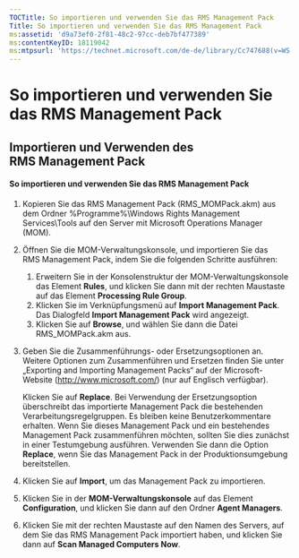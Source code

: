 ```yaml
---
TOCTitle: So importieren und verwenden Sie das RMS Management Pack
Title: So importieren und verwenden Sie das RMS Management Pack
ms:assetid: 'd9a73ef0-2f81-48c2-97cc-deb7bf477389'
ms:contentKeyID: 18119042
ms:mtpsurl: 'https://technet.microsoft.com/de-de/library/Cc747688(v=WS.10)'
---
```


So importieren und verwenden Sie das RMS Management Pack
========================================================

Importieren und Verwenden des RMS Management Pack
-------------------------------------------------

#### So importieren und verwenden Sie das RMS Management Pack

1.  Kopieren Sie das RMS Management Pack (RMS\_MOMPack.akm) aus dem Ordner %Programme%\\Windows Rights Management Services\\Tools auf den Server mit Microsoft Operations Manager (MOM).

2.  Öffnen Sie die MOM-Verwaltungskonsole, und importieren Sie das RMS Management Pack, indem Sie die folgenden Schritte ausführen:

    1.  Erweitern Sie in der Konsolenstruktur der MOM-Verwaltungskonsole das Element **Rules**, und klicken Sie dann mit der rechten Maustaste auf das Element **Processing Rule Group**.
    2.  Klicken Sie im Verknüpfungsmenü auf **Import Management Pack**. Das Dialogfeld **Import Management Pack** wird angezeigt.
    3.  Klicken Sie auf **Browse**, und wählen Sie dann die Datei RMS\_MOMPack.akm aus.

3.  Geben Sie die Zusammenführungs- oder Ersetzungsoptionen an. Weitere Optionen zum Zusammenführen und Ersetzen finden Sie unter „Exporting and Importing Management Packs“ auf der Microsoft-Website (http://www.microsoft.com/) (nur auf Englisch verfügbar).

    Klicken Sie auf **Replace**. Bei Verwendung der Ersetzungsoption überschreibt das importierte Management Pack die bestehenden Verarbeitungsregelgruppen. Es bleiben keine Benutzerkommentare erhalten. Wenn Sie dieses Management Pack und ein bestehendes Management Pack zusammenführen möchten, sollten Sie dies zunächst in einer Testumgebung ausführen. Verwenden Sie dann die Option **Replace**, wenn Sie das Management Pack in der Produktionsumgebung bereitstellen.

4.  Klicken Sie auf **Import**, um das Management Pack zu importieren.

5.  Klicken Sie in der **MOM-Verwaltungskonsole** auf das Element **Configuration**, und klicken Sie dann auf den Ordner **Agent Managers**.

6.  Klicken Sie mit der rechten Maustaste auf den Namen des Servers, auf dem Sie das RMS Management Pack importiert haben, und klicken Sie dann auf **Scan Managed Computers Now**.